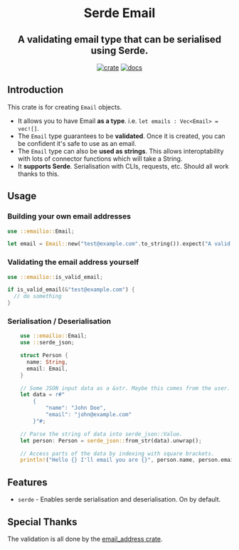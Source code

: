 <div align="center">
  <h1>
    Serde Email
  </h1>

  <h2>
    A validating email type that can be serialised using Serde.
  </h2>

  [![crate](https://img.shields.io/crates/v/serde-email.svg)](https://crates.io/crates/serde-email)
  [![docs](https://docs.rs/serde-email/badge.svg)](https://docs.rs/serde-email)
</div>

## Introduction

This crate is for creating `Email` objects.

 * It allows you to have Email **as a type**. i.e. `let emails : Vec<Email> = vec![]`.
 * The `Email` type guarantees to be **validated**. Once it is created, you can be confident it's safe to use as an email.
 * The `Email` type can also be **used as strings**. This allows interoptability with lots of connector functions which will take a String.
 * It **supports Serde**. Serialisation with CLIs, requests, etc. Should all work thanks to this.

## Usage

### Building your own email addresses

```rust
use ::emailio::Email;

let email = Email::new("test@example.com".to_string()).expect("A valid email address");
```

### Validating the email address yourself

```rust
use ::emailio::is_valid_email;

if is_valid_email(&"test@example.com") {
  // do something
}
```

### Serialisation / Deserialisation

```rust
    use ::emailio::Email;
    use ::serde_json;

    struct Person {
      name: String,
      email: Email,
    }

    // Some JSON input data as a &str. Maybe this comes from the user.
    let data = r#"
        {
            "name": "John Doe",
            "email": "john@example.com"
        }"#;

    // Parse the string of data into serde_json::Value.
    let person: Person = serde_json::from_str(data).unwrap();

    // Access parts of the data by indexing with square brackets.
    println!("Hello {} I'll email you are {}", person.name, person.email);
```

## Features

 * `serde` - Enables serde serialisation and deserialisation. On by default.

## Special Thanks

The validation is all done by the [email_address crate](https://crates.io/crates/email_address).
